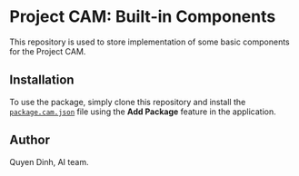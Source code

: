 # Project CAM: Built-in Components

This repository is used to store implementation of some basic components for the Project CAM.

## Installation

To use the package, simply clone this repository and install the [`package.cam.json`](package.cam.json) file using the **Add Package** feature in the application.

## Author

Quyen Dinh, AI team.